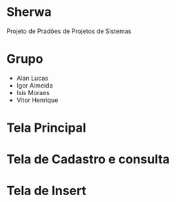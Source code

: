 ﻿# Sherwa
  Projeto de Pradões de Projetos de Sistemas

# Grupo
  - Alan Lucas
  - Igor Almeida
  - Isis Moraes
  - Vitor Henrique

# Tela Principal



# Tela de Cadastro e consulta



# Tela de Insert


